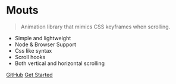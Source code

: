 <!-- _coverpage.md -->

# Mouts

> Animation library that mimics CSS keyframes when scrolling.

- Simple and lightweight
- Node & Browser Support
- Css like syntax
- Scroll hooks
- Both vertical and horizontal scrolling

<div class="button-container">
  <a class="button" href="https://github.com/alexcambose/motus" target="_blank"><span>GitHub</span></a>
  <a class="button" href="#/README"><span>Get Started</span></a>
</div>


<!-- background color -->

<!-- ![color](#242424) -->
